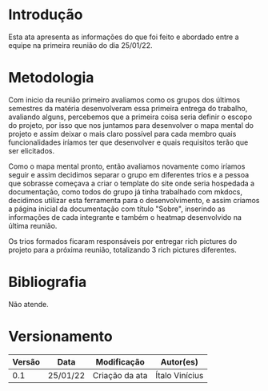 # Introdução

Esta ata apresenta as informações do que foi feito e abordado entre a equipe na primeira reunião do dia 25/01/22.

# Metodologia

Com inicio da reunião primeiro avaliamos como os grupos dos últimos semestres da matéria desenvolveram essa primeira entrega do trabalho, avaliando alguns, percebemos que a primeira coisa seria definir o escopo do projeto, por isso que nos juntamos para desenvolver o mapa mental do projeto e assim deixar o mais claro possível para cada membro quais funcionalidades iríamos ter que desenvolver e quais requisitos terão que ser elicitados.

Como o mapa mental pronto, então avaliamos novamente como iríamos seguir e assim decidimos separar o grupo em diferentes trios e a pessoa que sobrasse começava a criar o template do site onde seria hospedada a documentação, como todos do grupo já tinha trabalhado com mkdocs, decidimos utilizar esta ferramenta para o desenvolvimento, e assim criamos a página inicial da documentação com título "Sobre", inserindo as informações de cada integrante e também o heatmap desenvolvido na última reunião.

Os trios formados ficaram responsáveis por entregar rich pictures do projeto para a próxima reunião, totalizando 3 rich pictures diferentes.

# Bibliografia

Não atende.

# Versionamento

Versão | Data | Modificação | Autor(es)
|--|--|--|--|
|0.1|25/01/22|Criação da ata|Ítalo Vinícius|